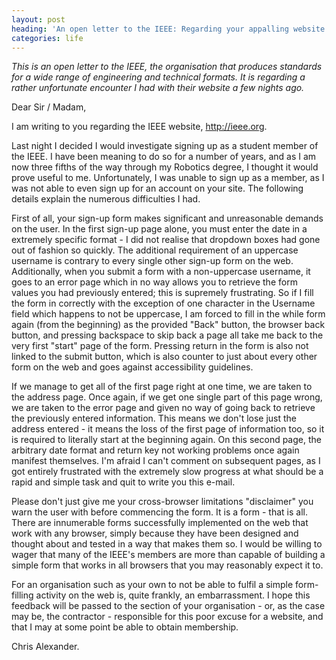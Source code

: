 ```yaml
---
layout: post
heading: 'An open letter to the IEEE: Regarding your appalling website'
categories: life
---
```


*This is an open letter to the IEEE, the organisation that produces standards for a wide range of engineering and technical formats. It is regarding a rather unfortunate encounter I had with their website a few nights ago.*

Dear Sir / Madam,

I am writing to you regarding the IEEE website, http://ieee.org.

Last night I decided I would investigate signing up as a student member of the IEEE. I have been meaning to do so for a number of years, and as I am now three fifths of the way through my Robotics degree, I thought it would prove useful to me. Unfortunately, I was unable to sign up as a member, as I was not able to even sign up for an account on your site. The following details explain the numerous difficulties I had.

First of all, your sign-up form makes significant and unreasonable demands on the user. In the first sign-up page alone, you must enter the date in a extremely specific format - I did not realise that dropdown boxes had gone out of fashion so quickly. The additional requirement of an uppercase username is contrary to every single other sign-up form on the web. Additionally, when you submit a form with a non-uppercase username, it goes to an error page which in no way allows you to retrieve the form values you had previously entered; this is supremely frustrating. So if I fill the form in correctly with the exception of one character in the Username field which happens to not be uppercase, I am forced to fill in the while form again (from the beginning) as the provided "Back" button, the browser back button, and pressing backspace to skip back a page all take me back to the very first "start" page of the form. Pressing return in the form is also not linked to the submit button, which is also counter to just about every other form on the web and goes against accessibility guidelines.

If we manage to get all of the first page right at one time, we are taken to the address page. Once again, if we get one single part of this page wrong, we are taken to the error page and given no way of going back to retrieve the previously entered information. This means we don't lose just the address entered - it means the loss of the first page of information too, so it is required to literally start at the beginning again. On this second page, the arbitrary date format and return key not working problems once again manifest themselves. I'm afraid I can't comment on subsequent pages, as I got entirely frustrated with the extremely slow progress at what should be a rapid and simple task and quit to write you this e-mail.

Please don't just give me your cross-browser limitations "disclaimer" you warn the user with before commencing the form. It is a form - that is all. There are innumerable forms successfully implemented on the web that work with any browser, simply because they have been designed and thought about and tested in a way that makes them so. I would be willing to wager that many of the IEEE's members are more than capable of building a simple form that works in all browsers that you may reasonably expect it to.

For an organisation such as your own to not be able to fulfil a simple form-filling activity on the web is, quite frankly, an embarrassment. I hope this feedback will be passed to the section of your organisation - or, as the case may be, the contractor - responsible for this poor excuse for a website, and that I may at some point be able to obtain membership.

Chris Alexander.